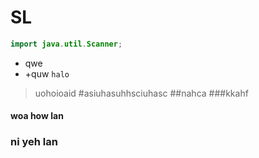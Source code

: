 # SL
```java
import java.util.Scanner;
```
- qwe
- +quw
`halo`
> uohoioaid
#asiuhasuhhsciuhasc
##nahca
###kkahf 
#### woa how lan
### ni yeh lan
